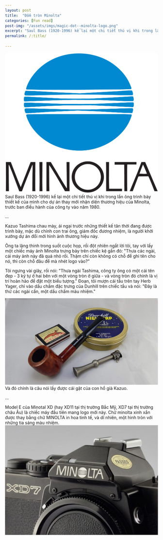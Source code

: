 ```yaml
---
layout: post
title:  "Đốm tròn Minolta"
categories: [Fun read]
post-img: "/assets/imgs/magic-dot--minolta-logo.png"
excerpt: "Saul Bass (1920-1996) kể lại một chi tiết thú vị khi trong lần ông trình bày thiết kế của mình cho dự án thay mới nhận diện thương hiệu của Minolta, trước ban điều hành của công ty vào năm 1909"
permalink: /:title/

---
```

![Minolta Logo](/assets/imgs/magic-dot--minolta-logo.png)
Saul Bass (1920-1996) kể lại một chi tiết thú vị khi trong lần ông trình bày thiết kế của mình cho dự án thay mới nhận diện thương hiệu của Minolta, trước ban điều hành của công ty vào năm 1980.

...

Kazuo Tashima chau mày, ái ngại trước những thiết kế tân thời đang được trình bày, mặc dù chính con trai ông, giám đốc đương nhiệm, là người khởi xướng dự án đổi mới hình ảnh thương hiệu này.

Ông ta lặng thinh trong suốt cuộc họp, rồi đột nhiên ngắt lời tôi, tay với lấy một chiếc máy ảnh Minolta trưng bày trên chiếc kệ gần đó: "Thưa các ngài, cái máy ảnh này đã quá nhỏ rồi. Thậm chí còn không có chỗ để ghi tên cho nó, thì còn chỗ đâu để mà nhét logo vào?"

Tôi ngưng vài giây, rồi nói: "Thưa ngài Tashima, công ty ông có một cái tên đẹp - 3 ký tự ở hai bên với một vòng tròn ở giữa - và vòng tròn đó chính là vị trí hoàn hảo để đặt một biểu tượng." Đoạn, tôi mượn cái tẩu trên tay Herb Yager, chỉ vào dấu chấm đặc trưng của Dunhill trên chiếc tẩu và nói: "Đây là thứ các ngài cần, một dấu chấm màu nhiệm."

![Dấu chấm trên tẩu Dunhill](/assets/imgs/magic-dot--dunhill-pipe.jpg)
Và đó chính là câu nói lấy được cái gật của con hổ già Kazuo.  

...

Model E của Minotal XD (hay XD11 tại  thị trường Bắc Mỹ, XD7 tại thị trường châu Âu) là chiếc máy đầu tiên mang logo mới này. Chữ minolta xinh xắn được thay bằng chữ MINOLTA in hoa tinh tế, và dĩ nhiên, một hình tròn với những tia sáng màu nhiệm. 
![Minolta XD7 - model E (gen5)](/assets/imgs/magic-dot--minoltaXD7.jpg)
